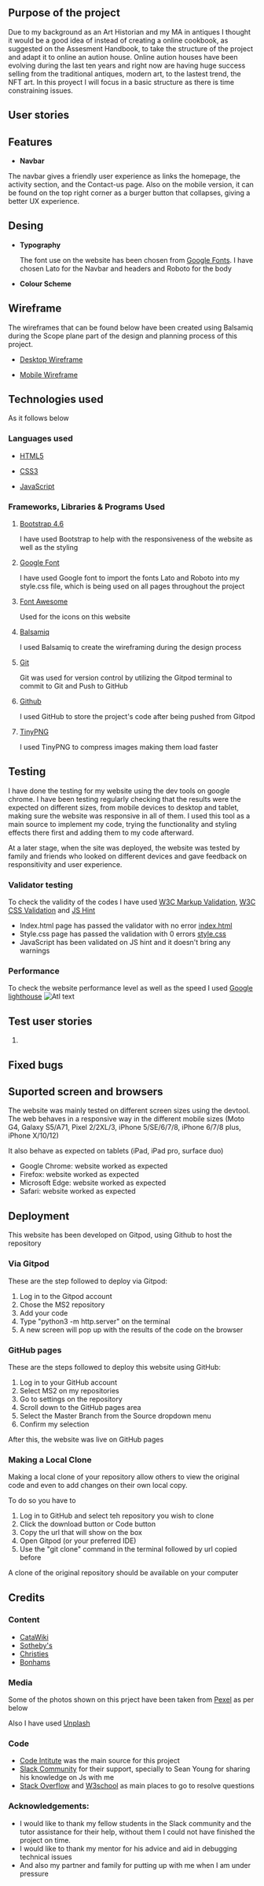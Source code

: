 ## Purpose of the project

Due to my background as an Art Historian and my MA in antiques I thought it would be a good idea of instead of creating a online cookbook,
as suggested on the Assesment Handbook, to take the structure of the project and adapt it to online an aution house.
Online aution houses have been evolving during the last ten years and right now are having huge success selling from the traditional antiques, modern art, to the lastest trend, the NFT art.
In this proyect I will focus in a basic structure as there is time constraining issues.

## User stories


## Features

* **Navbar**

The navbar gives a friendly user experience as links the homepage, the activity section, and the Contact-us page.
Also on the mobile version, it can be found on the top right corner as a burger button that collapses, giving a better UX experience.

## Desing



* **Typography**

    The font use on the website has been chosen from [Google Fonts](https://fonts.google.com/). I have chosen Lato for the Navbar and headers and Roboto for the body

* **Colour Scheme**


## Wireframe

The wireframes that can be found below have been created using Balsamiq during the Scope plane part of the design and planning process of this project.

* [Desktop Wireframe](file:///home/chronos/u-47a88eec4ef35331417eef91372e23e15aebb1fd/MyFiles/Downloads/Weird%20and%20wonderful/Weird%20and%20wonderful%20-Desktop.pdf)

* [Mobile Wireframe]()


## Technologies used

As it follows below
### Languages used
* [HTML5](https://en.wikipedia.org/wiki/HTML5) 

* [CSS3](https://en.wikipedia.org/wiki/CSS)

* [JavaScript](https://en.wikipedia.org/wiki/JavaScript)
### Frameworks, Libraries & Programs Used

1. [Bootstrap 4.6](https://getbootstrap.com/docs/4.6/getting-started/introduction/)

    I have used Bootstrap to help with the responsiveness of the website as well as the styling

2. [Google Font](https://fonts.google.com/)

    I have used Google font to import the fonts Lato and Roboto into my style.css file, which is being used on all pages throughout the project

3. [Font Awesome](https://fontawesome.com/)

    Used for the icons on this website

4. [Balsamiq](https://balsamiq.com/)

    I used Balsamiq to create the wireframing during the design process

5. [Git](https://git-scm.com/)

    Git was used for version control by utilizing the Gitpod terminal to commit to Git and Push to GitHub

6. [Github](https://github.com/Gloria-21/Living-Salamanca)

    I used GitHub to store the project's code after being pushed from Gitpod

7. [TinyPNG](https://tinypng.com/)

    I used TinyPNG to compress images making them load faster

## Testing

I have done the testing for my website using the dev tools on google chrome. I have been testing regularly checking that the results were the expected on different sizes, from mobile devices to desktop and tablet, making sure the website was responsive in all of them.
I used this tool as a main source to implement my code, trying the functionality and styling effects there first and adding them to my code afterward.

At a later stage, when the site was deployed, the website was tested by family and friends who looked on different devices and gave feedback on responsitivity and user experience.

### Validator testing

To check the validity of the codes I have used [W3C Markup Validation](https://validator.w3.org/), [W3C CSS Validation](https://jigsaw.w3.org/css-validator/) and [JS Hint](https://jshint.com/)

* Index.html page has passed the validator with no error [index.html]()
* Style.css page has passed the validation with 0 errors [style.css]()
* JavaScript has been validated on JS hint and it doesn't bring any warnings

### Performance

To check the website performance level as well as the speed I used [Google lighthouse](https://developers.google.com/web/tools/lighthouse)
![Atl text]()
## Test user stories

1. 

## Fixed bugs

## Suported screen and browsers

The website was mainly tested on different screen sizes using the devtool.
The web behaves in a responsive way in the different mobile sizes (Moto G4, Galaxy S5/A71, Pixel 2/2XL/3, iPhone 5/SE/6/7/8, iPhone 6/7/8 plus, iPhone X/10/12)

It also behave as expected on tablets (iPad, iPad pro, surface duo)

* Google Chrome: website worked as expected
* Firefox: website worked as expected
* Microsoft Edge: website worked as expected
* Safari: website worked as expected
## Deployment

This website has been developed on Gitpod, using Github to host the repository

### Via Gitpod 

These are the step followed to deploy via Gitpod:
1. Log in to the Gitpod account 
2. Chose the MS2 repository
3. Add your code 
4. Type "python3 -m http.server" on the terminal
5. A new screen will pop up with the results of the code on the browser
### GitHub pages

These are the steps followed to deploy this website using GitHub:

1. Log in to your  GitHub account
2. Select MS2 on my repositories
3. Go to settings on the repository
4. Scroll down to the GitHub pages area
5. Select the Master Branch from the Source dropdown menu
6. Confirm my selection 

After this, the website was live on GitHub pages

### Making a Local Clone

Making a local clone of your repository allow others to view the original code and even to add changes on their own local copy.

To do so you have to 
1. Log in to GitHub and select teh repository you wish to clone
2. Click the download button or Code button
3. Copy the url that will show on the box
4. Open Gitpod (or your preferred IDE)
5. Use the "git clone" command in the terminal followed by url copied before

A clone of the original repository should be available on your computer
## Credits
 ### Content
 * [CataWiki](https://www.catawiki.com/en/)
 * [Sotheby's](https://www.sothebys.com/en/?locale=en)
 * [Christies](https://www.christies.com/?lid=1&sc_lang=en)
 * [Bonhams](https://www.bonhams.com/)
 ### Media
 Some of the photos shown on this prject have been taken from [Pexel](https://www.pexels.com/) as per below

 Also I have used [Unplash]()
  
 ### Code
 * [Code Intitute](https://codeinstitute.net/) was the main source for this project
 * [Slack Community](https://slack.com/intl/en-no/) for their support, specially to Sean Young for sharing his knowledge on Js with me
 * [Stack Overflow](https://stackoverflow.com/) and [W3school](https://www.w3schools.com/) as main places to go to resolve questions
 

 ### Acknowledgements:
* I would like to thank my fellow students in the Slack community and the tutor assistance for their help, without them I could not have finished the project on time.
* I would like to thank my mentor for his advice and aid in debugging technical issues
* And also my partner and family for putting up with me when I am under pressure
